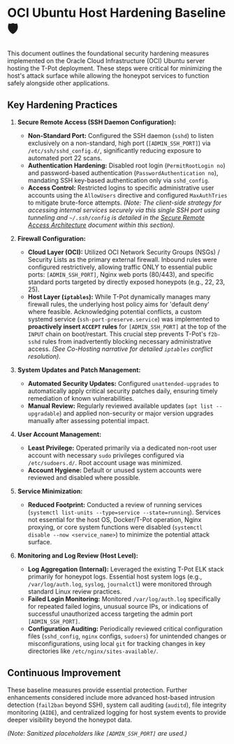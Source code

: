 # OCI Ubuntu Host Hardening Baseline 🛡️

This document outlines the foundational security hardening measures implemented on the Oracle Cloud Infrastructure (OCI) Ubuntu server hosting the T-Pot deployment. These steps were critical for minimizing the host's attack surface while allowing the honeypot services to function safely alongside other applications.

## Key Hardening Practices

1.  **Secure Remote Access (SSH Daemon Configuration):**
    *   **Non-Standard Port:** Configured the SSH daemon (`sshd`) to listen exclusively on a non-standard, high port (`[ADMIN_SSH_PORT]`) via `/etc/ssh/sshd_config.d/`, significantly reducing exposure to automated port 22 scans.
    *   **Authentication Hardening:** Disabled root login (`PermitRootLogin no`) and password-based authentication (`PasswordAuthentication no`), mandating SSH key-based authentication only via `sshd_config`.
    *   **Access Control:** Restricted logins to specific administrative user accounts using the `AllowUsers` directive and configured `MaxAuthTries` to mitigate brute-force attempts. *(Note: The client-side strategy for accessing internal services securely via this single SSH port using tunneling and `~/.ssh/config` is detailed in the [Secure Remote Access Architecture](./Secure_Remote_Access_Strategy.md) document within this section).*

2.  **Firewall Configuration:**
    *   **Cloud Layer (OCI):** Utilized OCI Network Security Groups (NSGs) / Security Lists as the primary external firewall. Inbound rules were configured restrictively, allowing traffic ONLY to essential public ports: `[ADMIN_SSH_PORT]`, Nginx web ports (80/443), and specific standard ports targeted by directly exposed honeypots (e.g., 22, 23, 25).
    *   **Host Layer (`iptables`):** While T-Pot dynamically manages many firewall rules, the underlying host policy aims for 'default deny' where feasible. Acknowledging potential conflicts, a custom systemd service (`ssh-port-preserve.service`) was implemented to **proactively insert `ACCEPT` rules** for `[ADMIN_SSH_PORT]` at the top of the `INPUT` chain on boot/restart. This crucial step prevents T-Pot's `f2b-sshd` rules from inadvertently blocking necessary administrative access. *(See Co-Hosting narrative for detailed `iptables` conflict resolution).*

3.  **System Updates and Patch Management:**
    *   **Automated Security Updates:** Configured `unattended-upgrades` to automatically apply critical security patches daily, ensuring timely remediation of known vulnerabilities.
    *   **Manual Review:** Regularly reviewed available updates (`apt list --upgradable`) and applied non-security or major version upgrades manually after assessing potential impact.

4.  **User Account Management:**
    *   **Least Privilege:** Operated primarily via a dedicated non-root user account with necessary `sudo` privileges configured via `/etc/sudoers.d/`. Root account usage was minimized.
    *   **Account Hygiene:** Default or unused system accounts were reviewed and disabled where possible.

5.  **Service Minimization:**
    *   **Reduced Footprint:** Conducted a review of running services (`systemctl list-units --type=service --state=running`). Services not essential for the host OS, Docker/T-Pot operation, Nginx proxying, or core system functions were disabled (`systemctl disable --now <service_name>`) to minimize the potential attack surface.

6.  **Monitoring and Log Review (Host Level):**
    *   **Log Aggregation (Internal):** Leveraged the existing T-Pot ELK stack primarily for honeypot logs. Essential host system logs (e.g., `/var/log/auth.log`, `syslog`, `journalctl`) were monitored through standard Linux review practices.
    *   **Failed Login Monitoring:** Monitored `/var/log/auth.log` specifically for repeated failed logins, unusual source IPs, or indications of successful unauthorized access targeting the admin port `[ADMIN_SSH_PORT]`.
    *   **Configuration Auditing:** Periodically reviewed critical configuration files (`sshd_config`, `nginx` configs, `sudoers`) for unintended changes or misconfigurations, using local `git` for tracking changes in key directories like `/etc/nginx/sites-available/`.

## Continuous Improvement

These baseline measures provide essential protection. Further enhancements considered include more advanced host-based intrusion detection (`fail2ban` beyond SSH), system call auditing (`auditd`), file integrity monitoring (`AIDE`), and centralized logging for host system events to provide deeper visibility beyond the honeypot data.

*(Note: Sanitized placeholders like `[ADMIN_SSH_PORT]` are used.)*